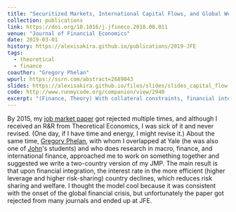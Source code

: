 ```yaml
---
title: "Securitized Markets, International Capital Flows, and Global Welfare"
collection: publications
link: https://doi.org/10.1016/j.jfineco.2018.08.011
venue: "Journal of Financial Economics"
date: 2019-03-01
history: https://alexisakira.github.io/publications/2019-JFE
tags:
  - theoretical
  - finance
coauthor: "Gregory Phelan"
wpurl: https://ssrn.com/abstract=2689043
slides: https://alexisakira.github.io/files/slides/slides_capital_flow.pdf
code: http://www.runmycode.org/companion/view/2940
excerpt: "(Finance, Theory) With collateral constraints, financial integration may hurt the less constrained country."
---
```


By 2015, my [job market paper](https://dx.doi.org/10.2139/ssrn.2336582) got rejected multiple times, and although I received an R&R from Theoretical Economics, I was sick of it and never revised. (One day, if I have time and energy, I might revise it.) About the same time, [Gregory Phelan](https://sites.google.com/site/gregoryphelan/), with whom I overlapped at Yale (he was also one of [John](https://en.wikipedia.org/wiki/John_Geanakoplos)'s students) and who does research in macro, finance, and international finance, approached me to work on something together and suggested we write a two-country version of my JMP. The main result is that upon financial integration, the interest rate in the more efficient (higher leverage and higher risk-sharing) country declines, which reduces risk sharing and welfare. I thought the model cool because it was consistent with the onset of the global financial crisis, but unfortunately the paper got rejected from many journals and ended up at JFE.